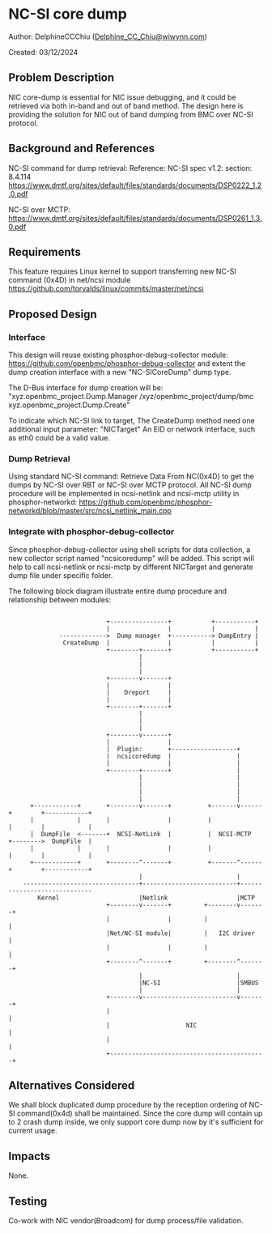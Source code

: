 # NC-SI core dump

Author: DelphineCCChiu (<Delphine_CC_Chiu@wiwynn.com>)

Created: 03/12/2024

## Problem Description

NIC core-dump is essential for NIC issue debugging, and it could be retrieved via both in-band and out of band method. The design here is providing the solution for NIC out of band dumping from BMC over NC-SI protocol.

## Background and References

NC-SI command for dump retrieval:
Reference: NC-SI spec v1.2: section: 8.4.114
<https://www.dmtf.org/sites/default/files/standards/documents/DSP0222_1.2.0.pdf>

NC-SI over MCTP:
<https://www.dmtf.org/sites/default/files/standards/documents/DSP0261_1.3.0.pdf>

## Requirements

This feature requires Linux kernel to support transferring new NC-SI command (0x4D) in net/ncsi module
<https://github.com/torvalds/linux/commits/master/net/ncsi>

## Proposed Design

### Interface

This design will reuse existing phosphor-debug-collector module: <https://github.com/openbmc/phosphor-debug-collector>
and extent the dump creation interface with a new "NC-SICoreDump" dump type.

The D-Bus interface for dump creation will be:
"xyz.openbmc_project.Dump.Manager /xyz/openbmc_project/dump/bmc xyz.openbmc_project.Dump.Create"

To indicate which NC-SI link to target, The CreateDump method need one additional input parameter: "NICTarget"
An EID or network interface, such as eth0 could be a valid value.

### Dump Retrieval

Using standard NC-SI command: Retrieve Data From NC(0x4D) to get the dumps by NC-SI over RBT or NC-SI over MCTP protocol.
All NC-SI dump procedure will be implemented in ncsi-netlink and ncsi-mctp utility in phosphor-networkd:
<https://github.com/openbmc/phosphor-networkd/blob/master/src/ncsi_netlink_main.cpp>

### Integrate with phosphor-debug-collector

Since phosphor-debug-collector using shell scripts for data collection, a new collector script named "ncsicoredump" will be added.
This script will help to call ncsi-netlink or ncsi-mctp by different NICTarget and generate dump file under specific folder.

The following block diagram illustrate entire dump procedure and relationship between modules:

```text

                           +----------------+           +-----------+                                                          
                           |                |           |           |                                                          
              ------------->  Dump manager  +-----------> DumpEntry |                                                          
               CreateDump  |                |           |           |                                                          
                           +--------+-------+           +-----------+                                                          
                                    |                                                                                          
                                    |                                                                                          
                                    |                                                                                          
                           +--------v-------+                                                                                  
                           |                |                                                                                  
                           |    Dreport     |                                                                                  
                           |                |                                                                                  
                           +--------+-------+                                                                                  
                                    |                                                                                          
                                    |                                                                                          
                                    |                                                                                          
                           +--------v-------+                                                                                  
                           |                |                                                                                  
                           |  Plugin:       +------------------+                                                               
                           |  ncsicoredump  |                  |                                                               
                           |                |                  |                                                               
                           +--------+-------+                  |                                                               
                                    |                          |                                                               
                                    |                          |                                                               
                                    |                          |                                                               
                                    |                          |                                                               
      +------------+       +--------v-------+          +-------v------+        +------------+                                  
      |            |       |                |          |              |        |            |                                  
      |  DumpFile  <-------+  NCSI-NetLink  |          |  NCSI-MCTP   +-------->  DumpFile  |                                  
      |            |       |                |          |              |        |            |                                  
      +------------+       +--------^-------+          +-------^------+        +------------+                                  
                                    |                          |                                                               
    --------------------------------+--------------------------+-----------------------------                                  
        Kernel                      |Netlink                   |MCTP                                                           
                           +--------v-------+         +--------v-------+                                                       
                           |                |         |                |                                                       
                           |Net/NC-SI module|         |   I2C driver   |                                                       
                           |                |         |                |                                                       
                           +--------^-------+         +--------^-------+                                                       
                                    |                          |                                                               
                                    |NC-SI                     |SMBUS                                                          
                                    |                          |                                                               
                           +--------v--------------------------v-------+                                                       
                           |                                           |                                                       
                           |                     NIC                   |                                                       
                           |                                           |                                                       
                           +-------------------------------------------+                                                       

```

## Alternatives Considered

We shall block duplicated dump procedure by the reception ordering of NC-SI command(0x4d) shall be maintained.
Since the core dump will contain up to 2 crash dump inside, we only support core dump now by it's sufficient for current usage.

## Impacts

None.

## Testing

Co-work with NIC vendor(Broadcom) for dump process/file validation.
